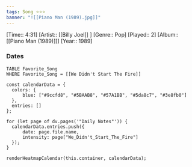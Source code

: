 ```yaml
---
tags: Song ⭐⭐⭐ 
banner: "![[Piano Man (1989).jpg]]"
---
```

[Time:: 4:31]
[Artist:: [[Billy Joel]] ]
[Genre:: Pop]
[Played:: 2]
[Album:: [[Piano Man (1989)]]]
[Year:: 1989]
### Dates
````dataview
TABLE Favorite_Song
WHERE Favorite_Song = [[We Didn't Start The Fire]]
````
  ```dataviewjs
const calendarData = { 
	colors: { 
		blue: ["#9ccfd8", "#5BAAB8", "#57A1BB", "#5da8c7", "#3e8fb0"] 
	}, 
	entries: [] 
}; 

for (let page of dv.pages('"Daily Notes"')) { 
	calendarData.entries.push({ 
		date: page.file.name, 
		intensity: page["We_Didn't_Start_The_Fire"]
	}); 
} 

renderHeatmapCalendar(this.container, calendarData);
```
